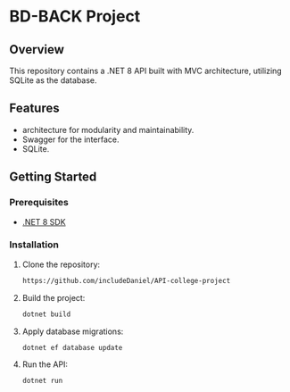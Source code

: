 # BD-BACK Project

## Overview

This repository contains a .NET 8 API built with MVC architecture, utilizing SQLite as the database.

## Features

- architecture for modularity and maintainability.
- Swagger for the interface.
- SQLite.

## Getting Started

### Prerequisites

- [.NET 8 SDK](https://dotnet.microsoft.com/download/dotnet/8.0)

### Installation

1. Clone the repository:

   ```bash
   https://github.com/includeDaniel/API-college-project

3. Build the project:
   ```bash
   dotnet build

5. Apply database migrations:
   ```bash
   dotnet ef database update

6. Run the API:
   ```bash
   dotnet run

